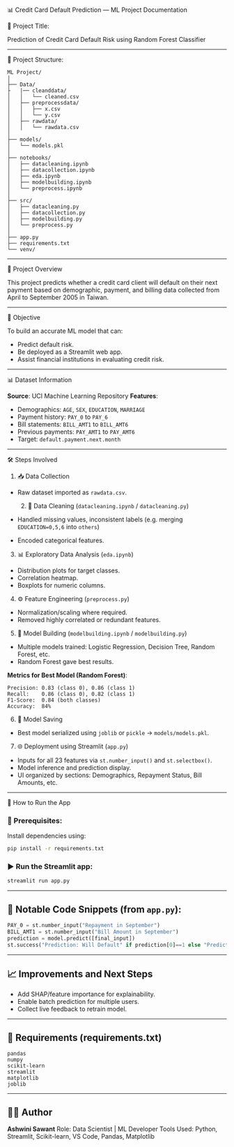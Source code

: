 📊 Credit Card Default Prediction — ML Project Documentation

🧾 Project Title:

Prediction of Credit Card Default Risk using Random Forest Classifier

---

📁 Project Structure:

```
ML Project/
│
├── Data/
├   |── cleanddata/
│   │   └── cleaned.csv   
│   ├── preprocessdata/
│   │   ├── x.csv
│   │   └── y.csv
│   ├── rawdata/
│   │   └── rawdata.csv
│
├── models/
│   └── models.pkl
│
├── notebooks/
│   ├── datacleaning.ipynb
│   ├── datacollection.ipynb
│   ├── eda.ipynb
│   ├── modelbuilding.ipynb
│   └── preprocess.ipynb
│
├── src/
│   ├── datacleaning.py
│   ├── datacollection.py
│   ├── modelbuilding.py
│   └── preprocess.py
│
├── app.py
├── requirements.txt
└── venv/
```

---

 🧠 Project Overview

This project predicts whether a credit card client will default on their next payment based on demographic, payment, and billing data collected from April to September 2005 in Taiwan.

---

 🎯 Objective

To build an accurate ML model that can:

* Predict default risk.
* Be deployed as a Streamlit web app.
* Assist financial institutions in evaluating credit risk.

---

 📊 Dataset Information

**Source**: UCI Machine Learning Repository
**Features**:

* Demographics: `AGE`, `SEX`, `EDUCATION`, `MARRIAGE`
* Payment history: `PAY_0` to `PAY_6`
* Bill statements: `BILL_AMT1` to `BILL_AMT6`
* Previous payments: `PAY_AMT1` to `PAY_AMT6`
* Target: `default.payment.next.month`

---

 🛠️ Steps Involved

 1. 📥 Data Collection

* Raw dataset imported as `rawdata.csv`.

  2. 🧹 Data Cleaning (`datacleaning.ipynb` / `datacleaning.py`)

* Handled missing values, inconsistent labels (e.g. merging `EDUCATION=0,5,6` into `others`)
* Encoded categorical features.

 3. 📊 Exploratory Data Analysis (`eda.ipynb`)

* Distribution plots for target classes.
* Correlation heatmap.
* Boxplots for numeric columns.

 4. ⚙️ Feature Engineering (`preprocess.py`)

* Normalization/scaling where required.
* Removed highly correlated or redundant features.

 5. 🧪 Model Building (`modelbuilding.ipynb` / `modelbuilding.py`)

* Multiple models trained: Logistic Regression, Decision Tree, Random Forest, etc.
* Random Forest gave best results.

**Metrics for Best Model (Random Forest)**:

```
Precision: 0.83 (class 0), 0.86 (class 1)
Recall:    0.86 (class 0), 0.82 (class 1)
F1-Score:  0.84 (both classes)
Accuracy:  84%
```

 6. 💾 Model Saving

* Best model serialized using `joblib` or `pickle` → `models/models.pkl`.

 7. 🌐 Deployment using Streamlit (`app.py`)

* Inputs for all 23 features via `st.number_input()` and `st.selectbox()`.
* Model inference and prediction display.
* UI organized by sections: Demographics, Repayment Status, Bill Amounts, etc.

---

 🚀 How to Run the App

### 🔧 Prerequisites:

Install dependencies using:

```bash
pip install -r requirements.txt
```

### ▶️ Run the Streamlit app:

```bash
streamlit run app.py
```

---

## 📌 Notable Code Snippets (from `app.py`):

```python
PAY_0 = st.number_input("Repayment in September")
BILL_AMT1 = st.number_input("Bill Amount in September")
prediction = model.predict([final_input])
st.success("Prediction: Will Default" if prediction[0]==1 else "Prediction: Will Not Default")
```

---

## 📈 Improvements and Next Steps

* Add SHAP/feature importance for explainability.
* Enable batch prediction for multiple users.
* Collect live feedback to retrain model.

---

## 📃 Requirements (requirements.txt)

```
pandas
numpy
scikit-learn
streamlit
matplotlib
joblib
```

---

## 🧑‍💻 Author

**Ashwini Sawant**
Role: Data Scientist | ML Developer
Tools Used: Python, Streamlit, Scikit-learn, VS Code, Pandas, Matplotlib

